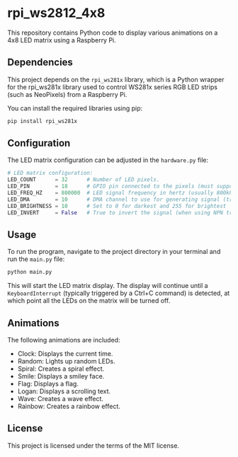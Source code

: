 # rpi_ws2812_4x8

This repository contains Python code to display various animations on a 4x8 LED matrix using a Raspberry Pi.

## Dependencies

This project depends on the `rpi_ws281x` library, which is a Python wrapper for the rpi_ws281x library used to control WS281x series RGB LED strips (such as NeoPixels) from a Raspberry Pi.

You can install the required libraries using pip:

```bash
pip install rpi_ws281x
```

## Configuration

The LED matrix configuration can be adjusted in the `hardware.py` file:

```python
# LED matrix configuration:
LED_COUNT      = 32      # Number of LED pixels.
LED_PIN        = 18      # GPIO pin connected to the pixels (must support PWM!).
LED_FREQ_HZ    = 800000  # LED signal frequency in hertz (usually 800khz)
LED_DMA        = 10      # DMA channel to use for generating signal (try 5)
LED_BRIGHTNESS = 10      # Set to 0 for darkest and 255 for brightest
LED_INVERT     = False   # True to invert the signal (when using NPN transistor level shift)
```

## Usage

To run the program, navigate to the project directory in your terminal and run the `main.py` file:

```bash
python main.py
```

This will start the LED matrix display. The display will continue until a `KeyboardInterrupt` (typically triggered by a Ctrl+C command) is detected, at which point all the LEDs on the matrix will be turned off.

## Animations

The following animations are included:

- Clock: Displays the current time.
- Random: Lights up random LEDs.
- Spiral: Creates a spiral effect.
- Smile: Displays a smiley face.
- Flag: Displays a flag.
- Logan: Displays a scrolling text.
- Wave: Creates a wave effect.
- Rainbow: Creates a rainbow effect.

## License

This project is licensed under the terms of the MIT license.
